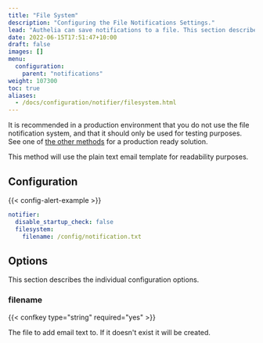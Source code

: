 ```yaml
---
title: "File System"
description: "Configuring the File Notifications Settings."
lead: "Authelia can save notifications to a file. This section describes how to configure this."
date: 2022-06-15T17:51:47+10:00
draft: false
images: []
menu:
  configuration:
    parent: "notifications"
weight: 107300
toc: true
aliases:
  - /docs/configuration/notifier/filesystem.html
---
```


It is recommended in a production environment that you do not use the file notification system, and that it should only
be used for testing purposes. See one of [the other methods](introduction.md) for a production ready solution.

This method will use the plain text email template for readability purposes.

## Configuration

{{< config-alert-example >}}

```yaml
notifier:
  disable_startup_check: false
  filesystem:
    filename: /config/notification.txt
```

## Options

This section describes the individual configuration options.

### filename

{{< confkey type="string" required="yes" >}}

The file to add email text to. If it doesn't exist it will be created.
